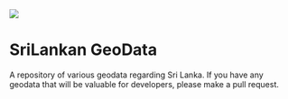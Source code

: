 <img src="https://ih1.redbubble.net/image.266219666.4205/st,small,507x507-pad,600x600,f8f8f8.u2.jpg" />

# SriLankan GeoData
A repository of various geodata regarding Sri Lanka. If you have any geodata that will be valuable for developers, please make a pull request. 


